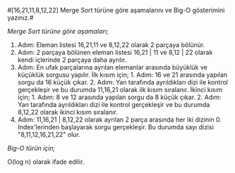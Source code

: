 #[16,21,11,8,12,22]  Merge Sort türüne göre aşamalarını ve Big-O gösterimini yazınız.#

*Merge Sort türüne göre aşamaları;*

1. Adım: Eleman listesi 16,21,11 ve 8,12,22 olarak 2 parçaya bölünür.
2. Adım: 2 parçaya bölünen eleman listesi 16,21 | 11 ve 8,12 | 22 olarak kendi içlerinde 2 parçaya daha ayrılır.
3. Adım: En ufak parçalarına ayrılan elemanlar arasında büyüklük ve küçüklük sorgusu yapılır.
         İlk kısım için;
             1. Adım: 16 ve 21 arasında yapılan sorgu da 16 küçük çıkar.
             2. Adım: Yan tarafında ayrıldıkları dizi ile kontrol gerçekleşir ve bu durumda 11,16,21 olarak ilk kısım sıralanır.
         İkinci kısım için;
             1. Adım: 8 ve 12 arasında yapılan sorgu da 8 küçük çıkar.
             2. Adım: Yan tarafında ayrıldıkları dizi ile kontrol gerçekleşir ve bu durumda 8,12,22 olarak ikinci kısım sıralanır.
4. Adım: 11,16,21 | 8,12,22 olarak ayrılan 2 parça arasında her iki dizinin 0. Index'lerinden başlayarak sorgu gerçekleşir.
         Bu durumda sayı dizisi "8,11,12,16,21,22" olur.


*Big-O türün için;*

O(log n) olarak ifade edilir.
